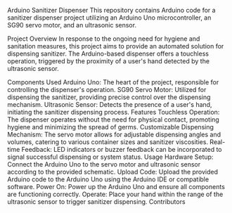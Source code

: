 Arduino Sanitizer Dispenser
This repository contains Arduino code for a sanitizer dispenser project utilizing an Arduino Uno microcontroller, an SG90 servo motor, and an ultrasonic sensor.

Project Overview
In response to the ongoing need for hygiene and sanitation measures, this project aims to provide an automated solution for dispensing sanitizer. The Arduino-based dispenser offers a touchless operation, triggered by the proximity of a user's hand detected by the ultrasonic sensor.

Components Used
Arduino Uno: The heart of the project, responsible for controlling the dispenser's operation.
SG90 Servo Motor: Utilized for dispensing the sanitizer, providing precise control over the dispensing mechanism.
Ultrasonic Sensor: Detects the presence of a user's hand, initiating the sanitizer dispensing process.
Features
Touchless Operation: The dispenser operates without the need for physical contact, promoting hygiene and minimizing the spread of germs.
Customizable Dispensing Mechanism: The servo motor allows for adjustable dispensing angles and volumes, catering to various container sizes and sanitizer viscosities.
Real-time Feedback: LED indicators or buzzer feedback can be incorporated to signal successful dispensing or system status.
Usage
Hardware Setup: Connect the Arduino Uno to the servo motor and ultrasonic sensor according to the provided schematic.
Upload Code: Upload the provided Arduino code to the Arduino Uno using the Arduino IDE or compatible software.
Power On: Power up the Arduino Uno and ensure all components are functioning correctly.
Operate: Place your hand within the range of the ultrasonic sensor to trigger sanitizer dispensing.
Contributors


